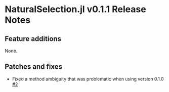 NaturalSelection.jl v0.1.1 Release Notes
====================================

Feature additions
-----------------

None.

Patches and fixes
-----------------

* Fixed a method ambiguity that was problematic when using version 0.1.0 [#2]

[#2]: https://github.com/BioJulia/BioSequences.jl/pull/2
